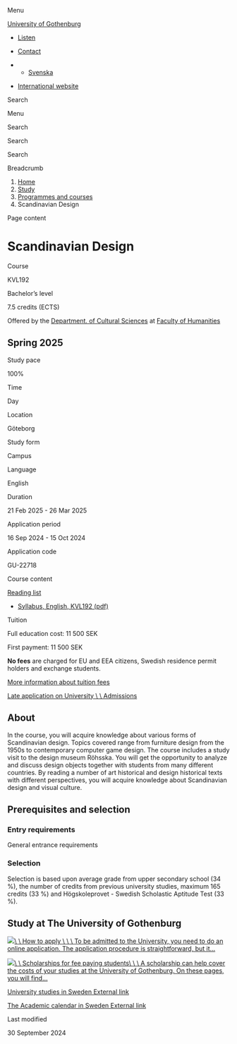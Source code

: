 Menu

[University of Gothenburg](/en)

- [Listen](//app-eu.readspeaker.com/cgi-bin/rsent?customerid=9467&lang=en_uk&readclass=region--content&url=https%3A%2F%2Fwww.gu.se%2Fen%2Fstudy-gothenburg%2Fscandinavian-design-kvl192 "Listen with ReadSpeaker")

- [Contact](/en/contact)

- - [Svenska](/studera/hitta-utbildning/skandinavisk-design-kvl192)
- [International website](/en/study-gothenburg/scandinavian-design-kvl192)

Search


Menu


Search


Search

Search

Breadcrumb

1. [Home](/en)
2. [Study](/en/study-in-gothenburg)
3. [Programmes and courses](/en/study-in-gothenburg/study-options)
4. Scandinavian Design


Page content

# Scandinavian Design

Course


KVL192


Bachelor’s level



7.5 credits (ECTS)



Offered by the
[Department. of Cultural Sciences](https://www.gu.se/en/cultural-sciences)
at
[Faculty of Humanities](https://www.gu.se/en/humanities)

## Spring 2025

Study pace


100%

Time


Day

Location


Göteborg

Study form


Campus

Language


English

Duration


21 Feb 2025
\- 26 Mar 2025

Application period


16 Sep 2024
\- 15 Oct 2024

Application code


GU-22718

Course content


[Reading list](/en/study-gothenburg/scandinavian-design-kvl192/reading-list/0cb1ea03-b606-11ef-9bd4-11b99f1f4d85)

- [Syllabus, English, KVL192 (pdf)](https://kursplaner.gu.se/pdf/kurs/en/KVL192)


Tuition


Full education cost: 11 500 SEK

First payment: 11 500 SEK

**No fees** are charged for EU and EEA citizens, Swedish residence permit holders and exchange students.

[More information about tuition fees](https://www.gu.se/en/study-in-gothenburg/apply/tuition-fees)

[Late application on University \\
\\
Admissions](https://www.universityadmissions.se/intl/addtobasket?id=GU-22718&period=VT+2025)

## About

In the course, you will acquire knowledge about various forms of Scandinavian design. Topics covered range from furniture design from the 1950s to contemporary computer game design. The course includes a study visit to the design museum Röhsska. You will get the opportunity to analyze and discuss design objects together with students from many different countries. By reading a number of art historical and design historical texts with different perspectives, you will acquire knowledge about Scandinavian design and visual culture.

## Prerequisites and selection

### Entry requirements

General entrance requirements

### Selection

Selection is based upon average grade from upper secondary school (34 %), the number of credits from previous university studies, maximum 165 credits (33 %) and Högskoleprovet - Swedish Scholastic Aptitude Test (33 %).

## Study at The University of Gothenburg

[![](/sites/default/files/dynamic-image/dynamic_image_2188_218/public/2020-03/cytonn-photography-ZJEKICY5EXY-unsplash.jpg?media_id=2553&width=1904&height=208)\\
\\
How to apply \\
\\
\\
To be admitted to the University, you need to do an online application. The application procedure is straightforward, but it…](/en/study-in-gothenburg/apply)

[![](/sites/default/files/dynamic-image/dynamic_image_2188_218/public/2024-01/GU-7.jpg?media_id=95188&width=1904&height=208)\\
\\
Scholarships for fee paying students\\
\\
\\
A scholarship can help cover the costs of your studies at the University of Gothenburg. On these pages, you will find…](/en/study-in-gothenburg/apply/scholarships-for-fee-paying-students)

[University studies in Sweden External link](https://www.gu.se/en/study-in-gothenburg/before-you-arrive/university-studies-in-sweden "External link")

[The Academic calendar in Sweden External link](https://www.gu.se/en/study-in-gothenburg/when-you-are-here/academic-calendar "External link")

Last modified


30 September 2024